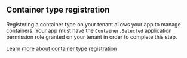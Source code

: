 
## Container type registration

Registering a container type on your tenant allows your app to manage containers. Your app must have the `Container.Selected` application permission role granted on your tenant in order to complete this step. 

[Learn more about container type registration](https://learn.microsoft.com/sharepoint/dev/embedded/concepts/app-concepts/register-api-documentation)
